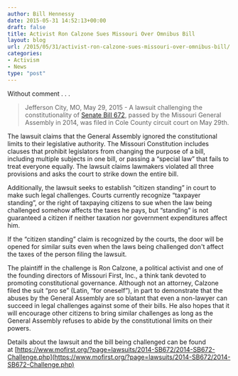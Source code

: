 ```yaml
---
author: Bill Hennessy
date: 2015-05-31 14:52:13+00:00
draft: false
title: Activist Ron Calzone Sues Missouri Over Omnibus Bill
layout: blog
url: /2015/05/31/activist-ron-calzone-sues-missouri-over-omnibus-bill/
categories:
- Activism
- News
type: "post"
---
```


Without comment . . .



> Jefferson City, MO, May 29, 2015 - A lawsuit challenging the constitutionality of [Senate Bill 672](https://www.senate.mo.gov/14info/BTS_Web/Bill.aspx?SessionType=R&BillID=28134657), passed by the Missouri General Assembly in 2014, was filed in Cole County circuit court on May 29th.

The lawsuit claims that the General Assembly ignored the constitutional limits to their legislative authority. The Missouri Constitution includes clauses that prohibit legislators from changing the purpose of a bill, including multiple subjects in one bill, or passing a “special law” that fails to treat everyone equally. The lawsuit claims lawmakers violated all three provisions and asks the court to strike down the entire bill.

Additionally, the lawsuit seeks to establish “citizen standing” in court to make such legal challenges. Courts currently recognize “taxpayer standing”, or the right of taxpaying citizens to sue when the law being challenged somehow affects the taxes he pays, but “standing” is not guaranteed a citizen if neither taxation nor government expenditures affect him.

If the “citizen standing” claim is recognized by the courts, the door will be opened for similar suits even when the laws being challenged don't affect the taxes of the person filing the lawsuit.

The plaintiff in the challenge is Ron Calzone, a political activist and one of the founding directors of Missouri First, Inc., a think tank devoted to promoting constitutional governance. Although not an attorney, Calzone filed the suit “pro se” (Latin, “for oneself”), in part to demonstrate that the abuses by the General Assembly are so blatant that even a non-lawyer can succeed in legal challenges against some of their bills. He also hopes that it will encourage other citizens to bring similar challenges as long as the General Assembly refuses to abide by the constitutional limits on their powers.



Details about the lawsuit and the bill being challenged can be found at [https://www.mofirst.org/?page=lawsuits/2014-SB672/2014-SB672-Challenge.php](https://www.mofirst.org/?page=lawsuits/2014-SB672/2014-SB672-Challenge.php)
